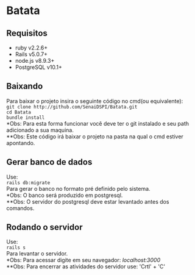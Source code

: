# Batata

## Requisitos

* ruby v2.2.6+
* Rails v5.0.7+
* node.js v8.9.3+
* PostgreSQL v10.1+ 

## Baixando

Para baixar o projeto insira o seguinte código no cmd(ou equivalente): <br>
` git clone http://github.com/SenaiDSPI/Batata.git `<br>
` cd Batata `<br>
` bundle install `<br>
*Obs: Para esta forma funcionar você deve ter o git instalado e seu path adicionado a sua maquina.<br>
**Obs: Este código irá baixar o projeto na pasta na qual o cmd estiver apontando.<br>

## Gerar banco de dados

Use: <br>
` rails db:migrate ` <br>
Para gerar o banco no formato pré definido pelo sistema. <br>
*Obs: O banco será produzido em postgresql. <br>
**Obs: O servidor do postgresql deve estar levantado antes dos comandos. <br>

## Rodando o servidor

Use:<br>
` rails s ` <br>
Para levantar o servidor. <br>
*Obs: Para acessar digite em seu navegador: _localhost:3000_ <br>
**Obs: Para encerrar as atividades do servidor use: 'Crtl' + 'C' <br>
